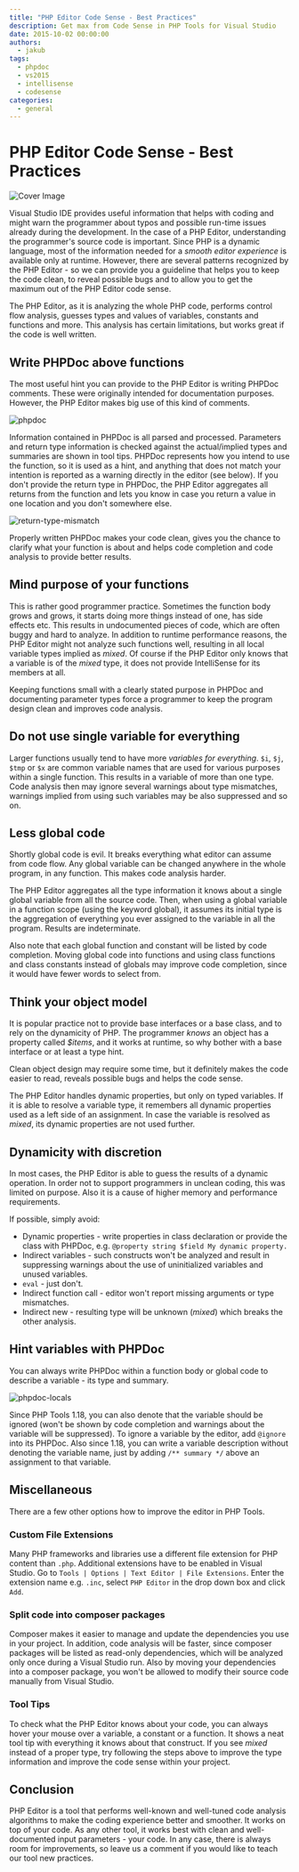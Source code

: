 ```yaml
---
title: "PHP Editor Code Sense - Best Practices"
description: Get max from Code Sense in PHP Tools for Visual Studio
date: 2015-10-02 00:00:00
authors:
  - jakub
tags:
  - phpdoc
  - vs2015
  - intellisense
  - codesense
categories:
  - general
---
```


# PHP Editor Code Sense - Best Practices

![Cover Image](imgs/code_sense2.jpg)

Visual Studio IDE provides useful information that helps with coding and might warn the programmer about typos and possible run-time issues already during the development. In the case of a PHP Editor, understanding the programmer's source code is important. Since PHP is a dynamic language, most of the information needed for a *smooth editor experience* is available only at runtime. However, there are several patterns recognized by the PHP Editor - so we can provide you a guideline that helps you to keep the code clean, to reveal possible bugs and to allow you to get the maximum out of the PHP Editor code sense. 

<!-- more -->

The PHP Editor, as it is analyzing the whole PHP code, performs control flow analysis, guesses types and values of variables, constants and functions and more. This analysis has certain limitations, but works great if the code is well written.

## Write PHPDoc above functions

The most useful hint you can provide to the PHP Editor is writing PHPDoc comments. These were originally intended for documentation purposes. However, the PHP Editor makes big use of this kind of comments.

![phpdoc](imgs\phpdoc.png)

Information contained in PHPDoc is all parsed and processed. Parameters and return type information is checked against the actual/implied types and summaries are shown in tool tips. PHPDoc represents how you intend to use the function, so it is used as a hint, and anything that does not match your intention is reported as a warning directly in the editor (see below). If you don't provide the return type in PHPDoc, the PHP Editor aggregates all returns from the function and lets you know in case you return a value in one location and you don't somewhere else.

![return-type-mismatch](imgs\return-type-mismatch.png)

Properly written PHPDoc makes your code clean, gives you the chance to clarify what your function is about and helps code completion and code analysis to provide better results.

## Mind purpose of your functions

This is rather good programmer practice. Sometimes the function body grows and grows, it starts doing more things instead of one, has side effects etc. This results in undocumented pieces of code, which are often buggy and hard to analyze. In addition to runtime performance reasons, the PHP Editor might not analyze such functions well, resulting in all local variable types implied as *mixed*. Of course if the PHP Editor only knows that a variable is of the *mixed* type, it does not provide IntelliSense for its members at all.

Keeping functions small with a clearly stated purpose in PHPDoc and documenting parameter types force a programmer to keep the program design clean and improves code analysis.

## Do not use single variable for everything

Larger functions usually tend to have more *variables for everything*. `$i`, `$j`, `$tmp` or `$x` are common variable names that are used for various purposes within a single function. This results in a variable of more than one type. Code analysis then may ignore several warnings about type mismatches, warnings implied from using such variables may be also suppressed and so on.

## Less global code

Shortly global code is evil. It breaks everything what editor can assume from code flow. Any global variable can be changed anywhere in the whole program, in any function. This makes code analysis harder.

The PHP Editor aggregates all the type information it knows about a single global variable from all the source code. Then, when using a global variable in a function scope (using the keyword global), it assumes its initial type is the aggregation of everything you ever assigned to the variable in all the program. Results are indeterminate.

Also note that each global function and constant will be listed by code completion. Moving global code into functions and using class functions and class constants instead of globals may improve code completion, since it would have fewer words to select from.

## Think your object model

It is popular practice not to provide base interfaces or a base class, and to rely on the dynamicity of PHP. The programmer *knows* an object has a property called *$items*, and it works at runtime, so why bother with a base interface or at least a type hint.

Clean object design may require some time, but it definitely makes the code easier to read, reveals possible bugs and helps the code sense.

The PHP Editor handles dynamic properties, but only on typed variables. If it is able to resolve a variable type, it remembers all dynamic properties used as a left side of an assignment. In case the variable is resolved as *mixed*, its dynamic properties are not used further.

## Dynamicity with discretion

In most cases, the PHP Editor is able to guess the results of a dynamic operation. In order not to support programmers in unclean coding, this was limited on purpose. Also it is a cause of higher memory and performance requirements.

If possible, simply avoid:
- Dynamic properties - write properties in class declaration or provide the class with PHPDoc, e.g. `@property string $field My dynamic property.`
- Indirect variables - such constructs won't be analyzed and result in suppressing warnings about the use of uninitialized variables and unused variables.
- `eval` - just don't.
- Indirect function call - editor won't report missing arguments or type mismatches.
- Indirect new - resulting type will be unknown (*mixed*) which breaks the other analysis.

## Hint variables with PHPDoc

You can always write PHPDoc within a function body or global code to describe a variable - its type and summary.

![phpdoc-locals](imgs\phpdoc-locals.png)

Since PHP Tools 1.18, you can also denote that the variable should be ignored (won't be shown by code completion and warnings about the variable will be suppressed). To ignore a variable by the editor, add `@ignore` into its PHPDoc.
Also since 1.18, you can write a variable description without denoting the variable name, just by adding `/** summary */` above an assignment to that variable.

## Miscellaneous

There are a few other options how to improve the editor in PHP Tools.

### Custom File Extensions

Many PHP frameworks and libraries use a different file extension for PHP content than `.php`. Additional extensions have to be enabled in Visual Studio. Go to `Tools | Options | Text Editor | File Extensions`. Enter the extension name e.g. `.inc`, select `PHP Editor` in the drop down box and click `Add`.

### Split code into composer packages

Composer makes it easier to manage and update the dependencies you use in your project. In addition, code analysis will be faster, since composer packages will be listed as read-only dependencies, which will be analyzed only once during a Visual Studio run. Also by moving your dependencies into a composer package, you won't be allowed to modify their source code manually from Visual Studio.

### Tool Tips

To check what the PHP Editor knows about your code, you can always hover your mouse over a variable, a constant or a function. It shows a neat tool tip with everything it knows about that construct. If you see *mixed* instead of a proper type, try following the steps above to improve the type information and improve the code sense within your project.

## Conclusion

PHP Editor is a tool that performs well-known and well-tuned code analysis algorithms to make the coding experience better and smoother. It works on top of your code. As any other tool, it works best with clean and well-documented input parameters - your code. In any case, there is always room for improvements, so leave us a comment if you would like to teach our tool new practices.